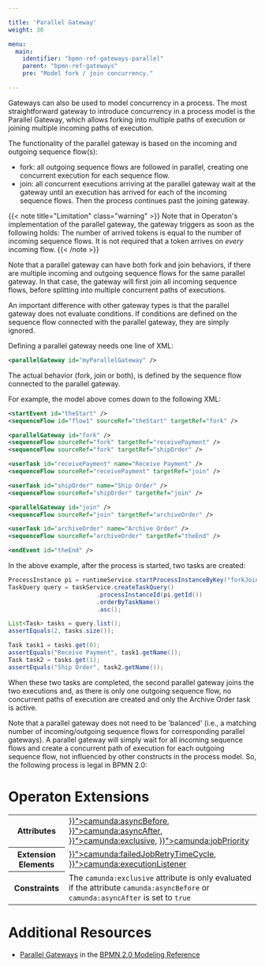 ```yaml
---

title: 'Parallel Gateway'
weight: 30

menu:
  main:
    identifier: "bpmn-ref-gateways-parallel"
    parent: "bpmn-ref-gateways"
    pre: "Model fork / join concurrency."

---
```



Gateways can also be used to model concurrency in a process. The most straightforward gateway to introduce concurrency in a process model is the Parallel Gateway, which allows forking into multiple paths of execution or joining multiple incoming paths of execution.

<div data-bpmn-diagram="../bpmn/parallel-gateway"></div>

The functionality of the parallel gateway is based on the incoming and outgoing sequence flow(s):

*   fork: all outgoing sequence flows are followed in parallel, creating one concurrent execution for each sequence flow.
*   join: all concurrent executions arriving at the parallel gateway wait at the gateway until an execution has arrived for each of the incoming sequence flows. Then the process continues past the joining gateway.

{{< note title="Limitation" class="warning" >}}
  Note that in Operaton's implementation of the parallel gateway, the gateway triggers as soon as the following holds: The number of arrived tokens is equal to the number of incoming sequence flows. It is not required that a token arrives on *every* incoming flow.
{{< /note >}}

Note that a parallel gateway can have both fork and join behaviors, if there are multiple incoming and outgoing sequence flows for the same parallel gateway. In that case, the gateway will first join all incoming sequence flows, before splitting into multiple concurrent paths of executions.

An important difference with other gateway types is that the parallel gateway does not evaluate conditions. If conditions are defined on the sequence flow connected with the parallel gateway, they are simply ignored.

Defining a parallel gateway needs one line of XML:

```xml
<parallelGateway id="myParallelGateway" />
```

The actual behavior (fork, join or both), is defined by the sequence flow connected to the parallel gateway.

For example, the model above comes down to the following XML:

```xml
<startEvent id="theStart" />
<sequenceFlow id="flow1" sourceRef="theStart" targetRef="fork" />

<parallelGateway id="fork" />
<sequenceFlow sourceRef="fork" targetRef="receivePayment" />
<sequenceFlow sourceRef="fork" targetRef="shipOrder" />

<userTask id="receivePayment" name="Receive Payment" />
<sequenceFlow sourceRef="receivePayment" targetRef="join" />

<userTask id="shipOrder" name="Ship Order" />
<sequenceFlow sourceRef="shipOrder" targetRef="join" />

<parallelGateway id="join" />
<sequenceFlow sourceRef="join" targetRef="archiveOrder" />

<userTask id="archiveOrder" name="Archive Order" />
<sequenceFlow sourceRef="archiveOrder" targetRef="theEnd" />

<endEvent id="theEnd" />
```

In the above example, after the process is started, two tasks are created:

```java
ProcessInstance pi = runtimeService.startProcessInstanceByKey("forkJoin");
TaskQuery query = taskService.createTaskQuery()
                         .processInstanceId(pi.getId())
                         .orderByTaskName()
                         .asc();

List<Task> tasks = query.list();
assertEquals(2, tasks.size());

Task task1 = tasks.get(0);
assertEquals("Receive Payment", task1.getName());
Task task2 = tasks.get(1);
assertEquals("Ship Order", task2.getName());
```

When these two tasks are completed, the second parallel gateway joins the two executions and, as there is only one outgoing sequence flow, no concurrent paths of execution are created and only the Archive Order task is active.

Note that a parallel gateway does not need to be 'balanced' (i.e., a matching number of incoming/outgoing sequence flows for corresponding parallel gateways). A parallel gateway will simply wait for all incoming sequence flows and create a concurrent path of execution for each outgoing sequence flow, not influenced by other constructs in the process model. So, the following process is legal in BPMN 2.0:

<div data-bpmn-diagram="../bpmn/parallel-gateway-unbalanced"></div>


# Operaton Extensions

<table class="table table-striped">
  <tr>
    <th>Attributes</th>
    <td>
      <a href="{{< ref "/reference/bpmn20/custom-extensions/extension-attributes.md#asyncbefore" >}}">camunda:asyncBefore</a>,
      <a href="{{< ref "/reference/bpmn20/custom-extensions/extension-attributes.md#asyncafter" >}}">camunda:asyncAfter</a>,
      <a href="{{< ref "/reference/bpmn20/custom-extensions/extension-attributes.md#exclusive" >}}">camunda:exclusive</a>,
      <a href="{{< ref "/reference/bpmn20/custom-extensions/extension-attributes.md#jobpriority" >}}">camunda:jobPriority</a>
   </td>
  </tr>
  <tr>
    <th>Extension Elements</th>
    <td>
      <a href="{{< ref "/reference/bpmn20/custom-extensions/extension-elements.md#failedjobretrytimecycle" >}}">camunda:failedJobRetryTimeCycle</a>,
      <a href="{{< ref "/reference/bpmn20/custom-extensions/extension-elements.md#executionlistener" >}}">camunda:executionListener</a>
    </td>
  </tr>
  <tr>
    <th>Constraints</th>
    <td>
      The <code>camunda:exclusive</code> attribute is only evaluated if the attribute
      <code>camunda:asyncBefore</code> or <code>camunda:asyncAfter</code> is set to <code>true</code>
    </td>
  </tr>
</table>


# Additional Resources

*   [Parallel Gateways](http://camunda.org/bpmn/reference.html#gateways-parallel-gateways) in the [BPMN 2.0 Modeling Reference](http://camunda.org/bpmn/reference.html)
